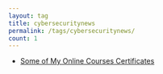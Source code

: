 ```yaml
---
layout: tag
title: cybersecuritynews
permalink: /tags/cybersecuritynews/
count: 1
---
```


- [Some of My Online Courses Certificates](https://samirpaulb.github.io/blog-jekyll/posts/some-of-my-online-courses-certificates/)

